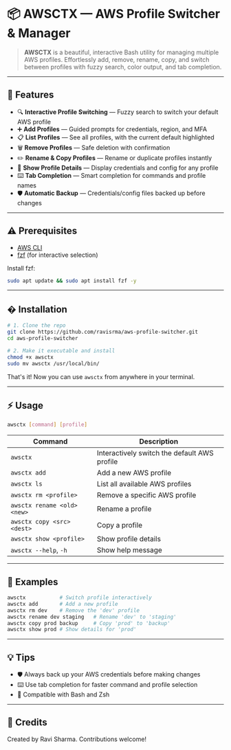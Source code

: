 # 📦 **AWSCTX** — AWS Profile Switcher & Manager

> **AWSCTX** is a beautiful, interactive Bash utility for managing multiple AWS profiles. Effortlessly add, remove, rename, copy, and switch between profiles with fuzzy search, color output, and tab completion. 

---

## 🚀 **Features**

- 🔍 **Interactive Profile Switching** — Fuzzy search to switch your default AWS profile
- ➕ **Add Profiles** — Guided prompts for credentials, region, and MFA
- 📋 **List Profiles** — See all profiles, with the current default highlighted
- 🗑️ **Remove Profiles** — Safe deletion with confirmation
- ✏️ **Rename & Copy Profiles** — Rename or duplicate profiles instantly
- 👀 **Show Profile Details** — Display credentials and config for any profile
- ⌨️ **Tab Completion** — Smart completion for commands and profile names
- 🛡️ **Automatic Backup** — Credentials/config files backed up before changes


---

## ⚠️ **Prerequisites**

- [AWS CLI](https://docs.aws.amazon.com/cli/latest/userguide/getting-started-install.html)
- [fzf](https://github.com/junegunn/fzf) (for interactive selection)

Install fzf:
```sh
sudo apt update && sudo apt install fzf -y
```

---

## �️ **Installation**

```sh
# 1. Clone the repo
git clone https://github.com/ravisrma/aws-profile-switcher.git
cd aws-profile-switcher

# 2. Make it executable and install
chmod +x awsctx
sudo mv awsctx /usr/local/bin/
```

That's it! Now you can use `awsctx` from anywhere in your terminal.

---

## ⚡ **Usage**

```bash
awsctx [command] [profile]
```

| Command                | Description                                   |
|------------------------|-----------------------------------------------|
| `awsctx`               | Interactively switch the default AWS profile  |
| `awsctx add`           | Add a new AWS profile                        |
| `awsctx ls`            | List all available AWS profiles               |
| `awsctx rm <profile>`  | Remove a specific AWS profile                 |
| `awsctx rename <old> <new>` | Rename a profile                      |
| `awsctx copy <src> <dest>`  | Copy a profile                        |
| `awsctx show <profile>`| Show profile details                         |
| `awsctx --help`, `-h`  | Show help message                            |

---

## 📝 **Examples**

```bash
awsctx           # Switch profile interactively
awsctx add       # Add a new profile
awsctx rm dev    # Remove the 'dev' profile
awsctx rename dev staging   # Rename 'dev' to 'staging'
awsctx copy prod backup     # Copy 'prod' to 'backup'
awsctx show prod # Show details for 'prod'
```

---

## 💡 **Tips**

- 🛡️ Always back up your AWS credentials before making changes
- ⌨️ Use tab completion for faster command and profile selection
- 🐚 Compatible with Bash and Zsh

---

## 🙏 **Credits**

Created by Ravi Sharma. Contributions welcome!